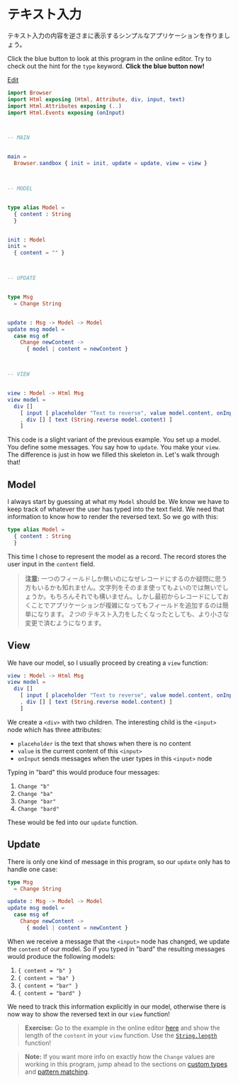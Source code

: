 <!--
# Text Fields
-->

# テキスト入力

<!--
We are about to create a simple app that reverses the contents of a text field.
-->

テキスト入力の内容を逆さまに表示するシンプルなアプリケーションを作りましょう。

<!--
Click the blue button to look at this program in the online editor. Try to check out the hint for the `type` keyword. **Click the blue button now!**
-->
<!-- TODO -->
Click the blue button to look at this program in the online editor. Try to check out the hint for the `type` keyword. **Click the blue button now!**

<div class="edit-link"><a href="https://elm-lang.org/examples/text-fields">Edit</a></div>

```elm
import Browser
import Html exposing (Html, Attribute, div, input, text)
import Html.Attributes exposing (..)
import Html.Events exposing (onInput)



-- MAIN


main =
  Browser.sandbox { init = init, update = update, view = view }



-- MODEL


type alias Model =
  { content : String
  }


init : Model
init =
  { content = "" }



-- UPDATE


type Msg
  = Change String


update : Msg -> Model -> Model
update msg model =
  case msg of
    Change newContent ->
      { model | content = newContent }



-- VIEW


view : Model -> Html Msg
view model =
  div []
    [ input [ placeholder "Text to reverse", value model.content, onInput Change ] []
    , div [] [ text (String.reverse model.content) ]
    ]
```

<!--
This code is a slight variant of the previous example. You set up a model. You define some messages. You say how to `update`. You make your `view`. The difference is just in how we filled this skeleton in. Let's walk through that!
-->
<!-- TODO -->
<!-- 元の文章：
このコードは前の節で説明したカウンターアプリケーションを少しだけ変えたものです。モデルを設定し、幾つかのメッセージを定義し、 `update` のやり方、 `view` の作り方を定義します。前の節との違いはそれらの骨格の中身をどう定義するかということです。具体的に見ていきましょう。
-->
This code is a slight variant of the previous example. You set up a model. You define some messages. You say how to `update`. You make your `view`. The difference is just in how we filled this skeleton in. Let's walk through that!


## Model
<!--
I always start by guessing at what my `Model` should be. We know we have to keep track of whatever the user has typed into the text field. We need that information to know how to render the reversed text. So we go with this:
-->
<!-- TODO -->
<!-- 元の文章：
例によって `Model` がどのようになっているべきか考えましょう。今回の場合、ユーザーがテキスト入力にどのような文字を入力したかを追従する必要があるだろう、ということがわかります。また、その情報があれば逆さまの文字列を表示することができます。
-->
I always start by guessing at what my `Model` should be. We know we have to keep track of whatever the user has typed into the text field. We need that information to know how to render the reversed text. So we go with this:

```elm
type alias Model =
  { content : String
  }
```

<!--
This time I chose to represent the model as a record. The record stores the user input in the `content` field.
-->
<!-- TODO -->
<!-- 元の文章：
今回モデルをレコードとして表現することにしました（[こちら](https://guide.elm-lang.jp/core_language.html#records) や [こちら](https://elm-lang.org/docs/records) でレコードについて詳しく説明しています）。このレコードはユーザーの入力を `content` というフィールドで保持します。
-->
This time I chose to represent the model as a record. The record stores the user input in the `content` field.

<!--
> **Note:** You may be wondering, why bother having a record if it only holds one entry? Couldn't you just use the string directly? Sure! But starting with a record makes it easy to add more fields as our app gets more complicated. When the time comes where we want *two* text inputs, we will have to do much less fiddling around.
-->

> **注意:** 一つのフィールドしか無いのになぜレコードにするのか疑問に思う方もいるかも知れません。文字列をそのまま使ってもよいのでは無いでしょうか。もちろんそれでも構いません。しかし最初からレコードにしておくことでアプリケーションが複雑になってもフィールドを追加するのは簡単になります。 *2つの* テキスト入力をしたくなったとしても、より小さな変更で済むようになります。


## View

<!--
We have our model, so I usually proceed by creating a `view` function:
-->
<!-- TODO -->
We have our model, so I usually proceed by creating a `view` function:

```elm
view : Model -> Html Msg
view model =
  div []
    [ input [ placeholder "Text to reverse", value model.content, onInput Change ] []
    , div [] [ text (String.reverse model.content) ]
    ]
```

<!--
We create a `<div>` with two children. The interesting child is the `<input>` node which has three attributes:
-->
<!-- TODO -->
<!-- 元の文章：
２つの子要素をもつ `<div>` を定義します。
-->
We create a `<div>` with two children. The interesting child is the `<input>` node which has three attributes:

<!--
- `placeholder` is the text that shows when there is no content
- `value` is the current content of this `<input>`
- `onInput` sends messages when the user types in this `<input>` node
-->
<!-- TODO -->
- `placeholder` is the text that shows when there is no content
- `value` is the current content of this `<input>`
- `onInput` sends messages when the user types in this `<input>` node

<!--
Typing in "bard" this would produce four messages:
-->
<!-- TODO -->
Typing in "bard" this would produce four messages:

<!--
1. `Change "b"`
2. `Change "ba"`
3. `Change "bar"`
4. `Change "bard"`
-->
<!-- TODO -->
1. `Change "b"`
2. `Change "ba"`
3. `Change "bar"`
4. `Change "bard"`

<!--
These would be fed into our `update` function.
-->
<!-- TODO -->
These would be fed into our `update` function.


## Update

<!--
There is only one kind of message in this program, so our `update` only has to handle one case:
-->
<!-- TODO -->
There is only one kind of message in this program, so our `update` only has to handle one case:

```elm
type Msg
  = Change String

update : Msg -> Model -> Model
update msg model =
  case msg of
    Change newContent ->
      { model | content = newContent }
```

<!--
When we receive a message that the `<input>` node has changed, we update the `content` of our model. So if you typed in "bard" the resulting messages would produce the following models:
-->
<!-- TODO -->
When we receive a message that the `<input>` node has changed, we update the `content` of our model. So if you typed in "bard" the resulting messages would produce the following models:

<!--
1. `{ content = "b" }`
2. `{ content = "ba" }`
3. `{ content = "bar" }`
4. `{ content = "bard" }`
-->
<!-- TODO -->
1. `{ content = "b" }`
2. `{ content = "ba" }`
3. `{ content = "bar" }`
4. `{ content = "bard" }`

<!--
We need to track this information explicitly in our model, otherwise there is now way to show the reversed text in our `view` function!
-->
<!-- TODO -->
We need to track this information explicitly in our model, otherwise there is now way to show the reversed text in our `view` function!

<!--
> **Exercise:** Go to the example in the online editor [here](https://elm-lang.org/examples/text-fields) and show the length of the `content` in your `view` function. Use the [`String.length`](https://package.elm-lang.org/packages/elm/core/latest/String#length) function!
-->
<!-- TODO -->
> **Exercise:** Go to the example in the online editor [here](https://elm-lang.org/examples/text-fields) and show the length of the `content` in your `view` function. Use the [`String.length`](https://package.elm-lang.org/packages/elm/core/latest/String#length) function!
>
<!--
> **Note:** If you want more info on exactly how the `Change` values are working in this program, jump ahead to the sections on [custom types](/types/custom_types.html) and [pattern matching](/types/pattern_matching.html).
-->
<!-- TODO -->
> **Note:** If you want more info on exactly how the `Change` values are working in this program, jump ahead to the sections on [custom types](/types/custom_types.html) and [pattern matching](/types/pattern_matching.html).

